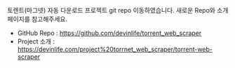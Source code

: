 토렌트(마그넷) 자동 다운로드 프로젝트 git repo 이동하였습니다. 새로운 Repo와
소개 페이지를 참고해주세요.

- GitHub Repo : <https://github.com/devinlife/torrent_web_scraper>
- Project 소개 : <https://devinlife.com/project%20torrnet_web_scraper/torrent-web-scraper>



